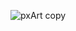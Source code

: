 <!-- ### Hi there, I'm Savanah! 👋 -->

<!-- 🌱 Pivoting to software development. Stoked to be here, and excited to grow!  
🔭 Currently: Learning about React Native + CSS animations
 -->
 
<!-- [![Savanah's github stats](https://github-readme-stats.vercel.app/api?username=strewm&theme=solarized-light&include_all_commits=true)](https://github.com/anuraghazra/github-readme-stats)
[![Top Langs](https://github-readme-stats.vercel.app/api/top-langs/?username=strewm&layout=compact&theme=solarized-light)](https://github.com/anuraghazra/github-readme-stats) -->


<!--
**strewm/strewm** is a ✨ _special_ ✨ repository because its `README.md` (this file) appears on your GitHub profile.

Here are some ideas to get you started:

- 🔭 I’m currently working on ...
- 🌱 I’m currently learning ...
- 👯 I’m looking to collaborate on ...
- 🤔 I’m looking for help with ...
- 💬 Ask me about ...
- 📫 How to reach me: ...
- 😄 Pronouns: ...
- ⚡ Fun fact: ...
- hiiiiiiiiiiiiiiiii
- thereeeeeeeeeeeeeeeee
-->

<!--![pxArt](https://user-images.githubusercontent.com/88953247/186745886-9217974b-8519-4075-b694-48ba2c318689.png)-->
<!--![pxArt (1)](https://user-images.githubusercontent.com/88953247/186745896-b6dc1d03-1d7b-4915-a702-97097352e47b.png)-->
<!--![pxArt (2)](https://user-images.githubusercontent.com/88953247/186745902-05c7bda7-65c4-4d0b-916a-534f1556dd0b.png)-->
<!--![pxArt (3)](https://user-images.githubusercontent.com/-->
<!-- ![Screen Shot 2022-08-25 at 1 07 20 PM](https://user-images.githubusercontent.com/88953247/186751981-b2666c71-c55a-49a9-ad66-00b70658611c.png)
 -->
 ![pxArt copy](https://user-images.githubusercontent.com/88953247/186752398-2f1a4fd9-8ab4-4c9a-9cd5-3fec36ad9a20.png)




